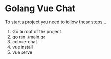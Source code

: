 # Golang Vue Chat

To start a project you need to follow these steps...

1. Go to root of the project
1. go run ./main.go
2. cd vue-chat
3. vue install
4. vue serve